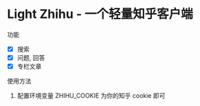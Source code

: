 # Light Zhihu - 一个轻量知乎客户端

功能

- [x] 搜索
- [x] 问题, 回答
- [x] 专栏文章

使用方法

1. 配置环境变量 ZHIHU_COOKIE 为你的知乎 cookie 即可 